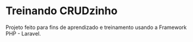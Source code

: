 # Treinando CRUDzinho

Projeto feito para fins de aprendizado e treinamento usando a Framework PHP - Laravel.
